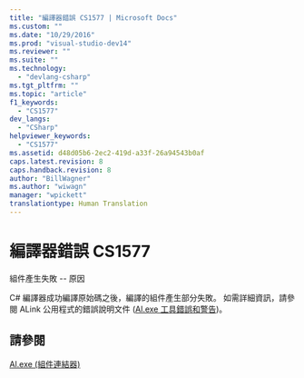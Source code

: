 ```yaml
---
title: "編譯器錯誤 CS1577 | Microsoft Docs"
ms.custom: ""
ms.date: "10/29/2016"
ms.prod: "visual-studio-dev14"
ms.reviewer: ""
ms.suite: ""
ms.technology: 
  - "devlang-csharp"
ms.tgt_pltfrm: ""
ms.topic: "article"
f1_keywords: 
  - "CS1577"
dev_langs: 
  - "CSharp"
helpviewer_keywords: 
  - "CS1577"
ms.assetid: d48d05b6-2ec2-419d-a33f-26a94543b0af
caps.latest.revision: 8
caps.handback.revision: 8
author: "BillWagner"
ms.author: "wiwagn"
manager: "wpickett"
translationtype: Human Translation
---
```

# 編譯器錯誤 CS1577
組件產生失敗 \-\- 原因  
  
 C\# 編譯器成功編譯原始碼之後，編譯的組件產生部分失敗。 如需詳細資訊，請參閱 ALink 公用程式的錯誤說明文件 \([Al.exe 工具錯誤和警告](http://msdn.microsoft.com/zh-tw/7f125d49-0a03-47a6-9ba9-d61a679a7d4b)\)。  
  
## 請參閱  
 [Al.exe \(組件連結器\)](../Topic/Al.exe%20\(Assembly%20Linker\).md)